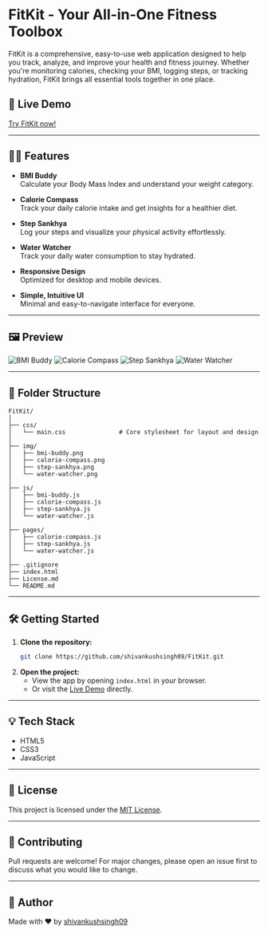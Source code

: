 # FitKit - Your All-in-One Fitness Toolbox

FitKit is a comprehensive, easy-to-use web application designed to help you track, analyze, and improve your health and fitness journey. Whether you're monitoring calories, checking your BMI, logging steps, or tracking hydration, FitKit brings all essential tools together in one place.

## 🚀 Live Demo

[Try FitKit now!](https://fitkit-v1.netlify.app/)

---

## 🏋️‍♂️ Features

- **BMI Buddy**  
  Calculate your Body Mass Index and understand your weight category.

- **Calorie Compass**  
  Track your daily calorie intake and get insights for a healthier diet.

- **Step Sankhya**  
  Log your steps and visualize your physical activity effortlessly.

- **Water Watcher**  
  Track your daily water consumption to stay hydrated.

- **Responsive Design**  
  Optimized for desktop and mobile devices.

- **Simple, Intuitive UI**  
  Minimal and easy-to-navigate interface for everyone.

---

## 🖼️ Preview

![BMI Buddy](img/bmi-buddy.png)
![Calorie Compass](img/calorie-compass.png)
![Step Sankhya](img/step-sankhya.png)
![Water Watcher](img/water-watcher.png)

---

## 📂 Folder Structure

```
FitKit/
│
├── css/
│   └── main.css               # Core stylesheet for layout and design
│
├── img/
│   ├── bmi-buddy.png
│   ├── calorie-compass.png
│   ├── step-sankhya.png
│   └── water-watcher.png
│
├── js/
│   ├── bmi-buddy.js
│   ├── calorie-compass.js
│   ├── step-sankhya.js
│   └── water-watcher.js
│
├── pages/
│   ├── calorie-compass.js
│   ├── step-sankhya.js
│   └── water-watcher.js
│
├── .gitignore
├── index.html
├── License.md
└── README.md
```

---

## 🛠️ Getting Started

1. **Clone the repository:**
   ```bash
   git clone https://github.com/shivankushsingh09/FitKit.git
   ```
2. **Open the project:**
   - View the app by opening `index.html` in your browser.
   - Or visit the [Live Demo](https://fitkit-v1.netlify.app/) directly.

---

## 💡 Tech Stack

- HTML5
- CSS3
- JavaScript

---

## 📄 License

This project is licensed under the [MIT License](License.md).

---

## 🙌 Contributing

Pull requests are welcome! For major changes, please open an issue first to discuss what you would like to change.

---

## 👤 Author

Made with ❤️ by [shivankushsingh09](https://github.com/shivankushsingh09)
